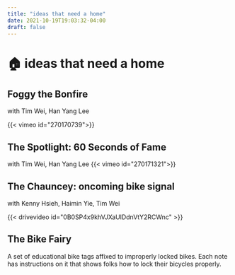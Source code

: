 ```yaml
---
title: "ideas that need a home"
date: 2021-10-19T19:03:32-04:00
draft: false
---
```

# 🏠 ideas that need a home

## Foggy the Bonfire
with Tim Wei, Han Yang Lee

{{< vimeo id="270170739">}}


## The Spotlight: 60 Seconds of Fame
with Tim Wei, Han Yang Lee
{{< vimeo id="270171321">}}


## The Chauncey: oncoming bike signal
with Kenny Hsieh, Haimin Yie, Tim Wei

{{< drivevideo id="0B0SP4x9khVJXaUlDdnVtY2RCWnc" >}}


## The Bike Fairy
A set of educational bike tags affixed to improperly locked bikes.  Each note has instructions on it that shows folks how to lock their bicycles properly.

